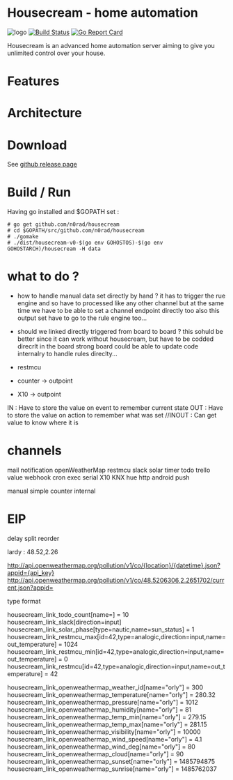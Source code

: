 # Housecream - home automation
<!-- ![housecream logo](http://housecream.org/img/logo/Housecream.jpg)-->

![logo](https://raw.githubusercontent.com/n0rad/housecream/master/docs/img/housecream32.png)
[![Build Status](https://img.shields.io/travis/n0rad/housecream/master.svg)](https://travis-ci.org/n0rad/housecream)
[![Go Report Card](https://goreportcard.com/badge/github.com/n0rad/housecream)](https://goreportcard.com/report/github.com/n0rad/housecream)
<!--[![GoDoc](https://img.shields.io/badge/godoc-reference-5874B0.svg)](https://godoc.org/github.com/n0rad/housecream)-->

Housecream is an advanced home automation server aiming to give you unlimited control over your house.



# Features

# Architecture

# Download

See [github release page](https://github.com/n0rad/housecream/releases)


# Build / Run

Having go installed and $GOPATH set :

```
# go get github.com/n0rad/housecream
# cd $GOPATH/src/github.com/n0rad/housecream
# ./gomake
# ./dist/housecream-v0-$(go env GOHOSTOS)-$(go env GOHOSTARCH)/housecream -H data
```

# what to do ?

- how to handle manual data set directly by hand ?
  it has to trigger the rue engine and so have to processed like any other channel
  but at the same time we have to be able to set a channel endpoint directly too
  also this output set have to go to the rule engine too...
  
  
- should we linked directly triggered from board to board ? 
  this sohuld be better since it can work without housecream, but have to be codded direcrlt in the board
  strong board could be able to update code internalry to handle rules direclty...

  
- restmcu
- counter -> outpoint
- X10 -> outpoint

IN : Have to store the value on event to remember current state
OUT : Have to store the value on action to remember what was set
//INOUT : Can get value to know where it is





# channels
mail
notification
openWeatherMap
restmcu
slack
solar
timer
todo
trello
value
webhook
cron
exec
serial
X10
KNX
hue
http
android push


manual
simple
counter
internal

# EIP
delay
split
reorder

lardy : 48.52,2.26

http://api.openweathermap.org/pollution/v1/co/{location}/{datetime}.json?appid={api_key}
http://api.openweathermap.org/pollution/v1/co/48.5206306,2.2651702/current.json?appid=

type
format

housecream_link_todo_count[name=] = 10
housecream_link_slack[direction=input] 
housecream_link_solar_phase[type=nautic,name=sun_status] = 1
housecream_link_restmcu_max[id=42,type=analogic,direction=input,name=out_temperature] = 1024
housecream_link_restmcu_min[id=42,type=analogic,direction=input,name=out_temperature] = 0
housecream_link_restmcu[id=42,type=analogic,direction=input,name=out_temperature] = 42

housecream_link_openweathermap_weather_id[name="orly"] = 300
housecream_link_openweathermap_temperature[name="orly"] = 280.32
housecream_link_openweathermap_pressure[name="orly"] = 1012
housecream_link_openweathermap_humidity[name="orly"] = 81
housecream_link_openweathermap_temp_min[name="orly"] = 279.15
housecream_link_openweathermap_temp_max[name="orly"] = 281.15
housecream_link_openweathermap_visibility[name="orly"] = 10000
housecream_link_openweathermap_wind_speed[name="orly"] = 4.1
housecream_link_openweathermap_wind_deg[name="orly"] = 80
housecream_link_openweathermap_cloud[name="orly"] = 90
housecream_link_openweathermap_sunset[name="orly"] = 1485794875
housecream_link_openweathermap_sunrise[name="orly"] = 1485762037








 


















